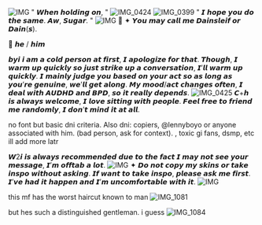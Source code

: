 ![IMG](https://files.catbox.moe/vh97wd.webp)    " 𝙒𝙝𝙚𝙣 𝙝𝙤𝙡𝙙𝙞𝙣𝙜 𝙤𝙣, "
![IMG_0424](https://github.com/user-attachments/assets/ff8b5e32-90b4-4e79-b3e1-62f1213492bd)
![IMG_0399](https://github.com/user-attachments/assets/2850662f-4474-4f18-8599-b305246eea96)
  " 𝙄 𝙝𝙤𝙥𝙚 𝙮𝙤𝙪 𝙙𝙤 𝙩𝙝𝙚 𝙨𝙖𝙢𝙚. 𝘼𝙬, 𝙎𝙪𝙜𝙖𝙧. "
![IMG](https://files.catbox.moe/vh97wd.webp)
             🌌
✦ 𝙔𝙤𝙪 𝙢𝙖𝙮 𝙘𝙖𝙡𝙡 𝙢𝙚 𝘿𝙖𝙞𝙣𝙨𝙡𝙚𝙞𝙛 𝙤𝙧 𝘿𝙖𝙞𝙣(𝙨). 

🌙 𝙝𝙚 / 𝙝𝙞𝙢

𝙗𝙮𝙞 𝙞 𝙖𝙢 𝙖 𝙘𝙤𝙡𝙙 𝙥𝙚𝙧𝙨𝙤𝙣 𝙖𝙩 𝙛𝙞𝙧𝙨𝙩, 𝙄 𝙖𝙥𝙤𝙡𝙤𝙜𝙞𝙯𝙚 𝙛𝙤𝙧 𝙩𝙝𝙖𝙩. 𝙏𝙝𝙤𝙪𝙜𝙝, 𝙄 𝙬𝙖𝙧𝙢 𝙪𝙥 𝙦𝙪𝙞𝙘𝙠𝙡𝙮 𝙨𝙤 𝙟𝙪𝙨𝙩 𝙨𝙩𝙧𝙞𝙠𝙚 𝙪𝙥 𝙖 𝙘𝙤𝙣𝙫𝙚𝙧𝙨𝙖𝙩𝙞𝙤𝙣, 𝙄’𝙡𝙡 𝙬𝙖𝙧𝙢 𝙪𝙥 𝙦𝙪𝙞𝙘𝙠𝙡𝙮. 𝙄 𝙢𝙖𝙞𝙣𝙡𝙮 𝙟𝙪𝙙𝙜𝙚 𝙮𝙤𝙪 𝙗𝙖𝙨𝙚𝙙 𝙤𝙣 𝙮𝙤𝙪𝙧 𝙖𝙘𝙩 𝙨𝙤 𝙖𝙨 𝙡𝙤𝙣𝙜 𝙖𝙨 𝙮𝙤𝙪’𝙧𝙚 𝙜𝙚𝙣𝙪𝙞𝙣𝙚, 𝙬𝙚’𝙡𝙡 𝙜𝙚𝙩 𝙖𝙡𝙤𝙣𝙜. 𝙈𝙮 𝙢𝙤𝙤𝙙/𝙖𝙘𝙩 𝙘𝙝𝙖𝙣𝙜𝙚𝙨 𝙤𝙛𝙩𝙚𝙣, 𝙄 𝙙𝙚𝙖𝙡 𝙬𝙞𝙩𝙝 𝘼𝙐𝘿𝙃𝘿 𝙖𝙣𝙙 𝘽𝙋𝘿, 𝙨𝙤 𝙞𝙩 𝙧𝙚𝙖𝙡𝙡𝙮 𝙙𝙚𝙥𝙚𝙣𝙙𝙨.
![IMG_0425](https://github.com/user-attachments/assets/3c750416-6946-4b3e-a0f3-982702c44762)
𝘾+𝙝 𝙞𝙨 𝙖𝙡𝙬𝙖𝙮𝙨 𝙬𝙚𝙡𝙘𝙤𝙢𝙚, 𝙄 𝙡𝙤𝙫𝙚 𝙨𝙞𝙩𝙩𝙞𝙣𝙜 𝙬𝙞𝙩𝙝 𝙥𝙚𝙤𝙥𝙡𝙚. 𝙁𝙚𝙚𝙡 𝙛𝙧𝙚𝙚 𝙩𝙤 𝙛𝙧𝙞𝙚𝙣𝙙 𝙢𝙚 𝙧𝙖𝙣𝙙𝙤𝙢𝙡𝙮, 𝙄 𝙙𝙤𝙣’𝙩 𝙢𝙞𝙣𝙙 𝙞𝙩 𝙖𝙩 𝙖𝙡𝙡.

no font but basic dni criteria. Also dni: copiers, @lennyboyo or anyone associated with him. (bad person, ask for context). , toxic gi fans, dsmp, etc ill add more latr

𝙒2𝙞 𝙞𝙨 𝙖𝙡𝙬𝙖𝙮𝙨 𝙧𝙚𝙘𝙤𝙢𝙢𝙚𝙣𝙙𝙚𝙙 𝙙𝙪𝙚 𝙩𝙤 𝙩𝙝𝙚 𝙛𝙖𝙘𝙩 𝙄 𝙢𝙖𝙮 𝙣𝙤𝙩 𝙨𝙚𝙚 𝙮𝙤𝙪𝙧 𝙢𝙚𝙨𝙨𝙖𝙜𝙚, 𝙄’𝙢 𝙤𝙛𝙛𝙩𝙖𝙗 𝙖 𝙡𝙤𝙩.
![IMG](https://files.catbox.moe/vh97wd.webp)
✦
𝘿𝙤 𝙣𝙤𝙩 𝙘𝙤𝙥𝙮 𝙢𝙮 𝙨𝙠𝙞𝙣𝙨 𝙤𝙧 𝙩𝙖𝙠𝙚 𝙞𝙣𝙨𝙥𝙤 𝙬𝙞𝙩𝙝𝙤𝙪𝙩 𝙖𝙨𝙠𝙞𝙣𝙜. 𝙄𝙛 𝙬𝙖𝙣𝙩 𝙩𝙤 𝙩𝙖𝙠𝙚 𝙞𝙣𝙨𝙥𝙤, 𝙥𝙡𝙚𝙖𝙨𝙚 𝙖𝙨𝙠 𝙢𝙚 𝙛𝙞𝙧𝙨𝙩. 𝙄’𝙫𝙚 𝙝𝙖𝙙 𝙞𝙩 𝙝𝙖𝙥𝙥𝙚𝙣 𝙖𝙣𝙙 𝙄’𝙢 𝙪𝙣𝙘𝙤𝙢𝙛𝙤𝙧𝙩𝙖𝙗𝙡𝙚 𝙬𝙞𝙩𝙝 𝙞𝙩.
![IMG](https://files.catbox.moe/wh6n0u.webp)

this mf has the worst haircut known to man
![IMG_1081](https://github.com/user-attachments/assets/e2a0ce73-74d3-4232-9c94-1f1be4dd5bf0)

but hes such a distinguished gentleman. i guess
![IMG_1084](https://github.com/user-attachments/assets/bd190b12-f381-4af2-8b84-302ff5ed5733)

